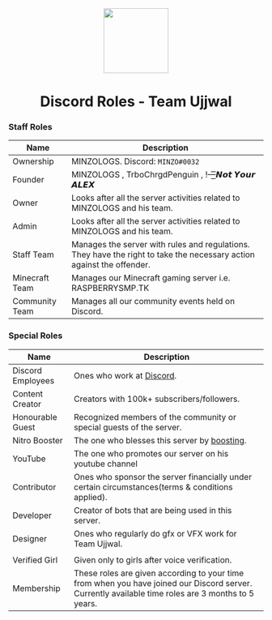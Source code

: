 <div align="center">
    <img src="https://im5.ezgif.com/tmp/ezgif-5-a71ae76bbf.gif" width="128px" style="max-width:100%;">
    <h1>Discord Roles - Team Ujjwal</h1>
</div>

<h3>Staff Roles</h3>

| Name           | Description                                                                                                           |
|----------------|-----------------------------------------------------------------------------------------------------------------------|
| Ownership      | MINZOLOGS.  Discord: `MINZO#0032`                                                                                     |
| Founder        | MINZOLOGS , TrboChrgdPenguin , !—͟͞𝙉𝙤𝙩 𝙔𝙤𝙪𝙧 𝘼𝙇𝙀𝙓                                                                       |          
| Owner          | Looks after all the server activities related to MINZOLOGS and his team.                                              |
| Admin          | Looks after all the server activities related to MINZOLOGS and his team.                                              |
| Staff Team     | Manages the server with rules and regulations. They have the right to take the necessary action against the offender. |
| Minecraft Team | Manages our Minecraft gaming server i.e. RASPBERRYSMP.TK                                                              |
| Community Team | Manages all our community events held on Discord.                                                                     |

<h3>Special Roles</h3>

| Name              | Description                                                                                                                                                                                                     |
|-------------------|-----------------------------------------------------------------------------------------------------------------------------------------------------------------------------------------------------------------|
| Discord Employees | Ones who work at [Discord](https://discord.com).                                                                                                                                                                |
| Content Creator   | Creators with 100k+ subscribers/followers.                                                                                                                                                                      |
| Honourable Guest  | Recognized members of the community or special guests of the server.                                                                                                                                             |
| Nitro Booster     | The one who blesses this server by [boosting](https://support.discord.com/hc/en-us/articles/360028038352-Server-Boosting-).                                                                                     |
| YouTube    | The one who promotes our server on his youtube channel|
| Contributor       | Ones who sponsor the server financially under certain circumstances(terms & conditions applied).                                                                                                                |
| Developer         | Creator of bots that are being used in this server.                                                                                                                                                            |
| Designer          | Ones who regularly do gfx or VFX work for Team Ujjwal.                                                                                                                                                        |
                                                                                                                                   |
| Verified Girl            | Given only to girls after voice verification.                                                                                                                                     |
| Membership            | These roles are given according to your time from when you have joined our Discord server. Currently available time roles are 3 months to 5 years.                                                                                                                                     |

